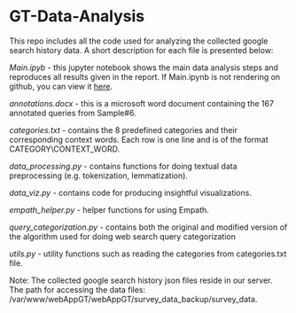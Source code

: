 # GT-Data-Analysis

This repo includes all the code used for analyzing the collected google search history data. A short description for each file is presented below:

*Main.ipyb* - this jupyter notebook shows the main data analysis steps and reproduces all results given in the report. If Main.ipynb is not rendering on github, you can view it [here](https://nbviewer.jupyter.org/github/Davit98/GT-Data-Analysis/blob/main/Main.ipynb).

*annotations.docx* - this is a microsoft word document containing the 167 annotated queries from Sample#6.

*categories.txt* - contains the 8 predefined categories and their corresponding context words. Each row is one line and is of the format CATEGORY\CONTEXT_WORD.

*data_processing.py* - contains functions for doing textual data preprocessing (e.g. tokenization, lemmatization).

*data_viz.py* - contains code for producing insightful visualizations.

*empath_helper.py* - helper functions for using Empath.

*query_categorization.py* - contains both the original and modified version of the algorithm used for doing web search query categorization 

*utils.py* - utility functions such as reading the categories from categories.txt file.

Note: The collected google search history json files reside in our server. The path for accessing the data files: /var/www/webAppGT/webAppGT/survey_data_backup/survey_data.
